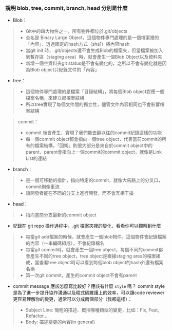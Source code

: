 ### 說明 blob, tree, commit, branch, head 分別是什麼

- Blob：
> * Git中的四大物件之一，所有物件都位於.git/objects
> * 全名是 Binary Large Object，這個物件專門處理的是一個檔案裡的「內容」，透過固定的hash方式（sha1）將內容hash
> * 當git init 時，.git/objects還不會生成Blob的檔案夾，但當檔案被加入到暫存區（staging area）時，就會產生一個Blob Object以及資料夾
> * 新增一個空資料夾git status是不會有變化的，之所以不會有變化就是因為Blob object只紀錄文件的「內容」

- tree：
> * 這個物件專門處理的是檔案「目錄結構」，將每個Blob object對應一個檔案名稱，來建立起檔案結構
> * 所以tree實現了每個文件間的獨立性，儘管文件內容相同也不會影響檔案結構

> commit：
> * commit 後會產生，實現了我們能去翻以往的commit紀錄這樣的功能
> * 每一個commit object都會指向一個tree object，代表當前commit的所有的檔案結構，「回朔」則很大部分是來自於commit object中的 parent，parent會指向上一個commit的commit object，就像是Link List的連結

- branch：
> * 是一個可移動的指針，指向特定的commit，就像大馬路上的分叉口，commit則像車流
> * 讓開發者能在不同的分支上進行開發，而不會互相干擾

- head：
> * 指向當前分支最新的commit object

- 紀錄在 git repo 操作過程中，.git 檔案夾裡的變化，看看你可以觀察到什麼
> * 每當git add檔案的時候，就會產生一個blob物件。這個物件會紀錄檔案的內容（一串編碼組成），不會紀錄檔名
> * 每當git commit時，就會產生一個tree object，每個不同的commit都會產生不同的tree object，tree object是根據staging area的檔案組成，當查看tree object時可以看到每個blob object的hash外還有檔案名稱
> * 第一次git commit，產生的commit object不會有parent

- commit message 應該怎麼寫比較好？應該有什麼 `style` 嗎？
commit style是為了進一步提升協作溝通以及程式碼維護上的效率，可以讓code reviewer更容易理解你的變更，通常可以分成兩個部分（我都這樣）：
> * Subject Line: 簡短的描述、概括哪種類型的變更，比如：Fix, Feat, Refactor....
> * Body: 描述變更的內容(in general)

